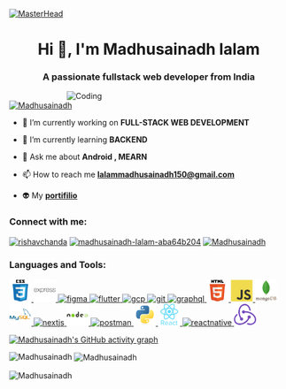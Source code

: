 [![MasterHead](https://images.unsplash.com/photo-1504805572947-34fad45aed93?ixlib=rb-1.2.1&ixid=MnwxMjA3fDB8MHxwaG90by1wYWdlfHx8fGVufDB8fHx8&auto=format&fit=crop&w=1170&q=80)](https://Madhusainadh.io)
<h1 align="center">Hi 👋, I'm Madhusainadh lalam</h1>
<h3 align="center">A passionate fullstack web developer from India</h3>
<img align="right" alt="Coding" width="400" src="https://cdn.dribbble.com/users/1162077/screenshots/3848914/programmer.gif">




<p align="left"> <a href="https://twitter.com/Lmadhusainadh" target="blank"><img src="https://img.shields.io/twitter/follow/Madhusainadh?logo=twitter&style=for-the-badge" alt="Madhusainadh" /></a> </p>

- 🔭 I’m currently working on **FULL-STACK WEB DEVELOPMENT**

- 🌱 I’m currently learning **BACKEND**

- 💬 Ask me about **Android , MEARN**

- 📫 How to reach me **lalammadhusainadh150@gmail.com**

- 👽 My  **[portifilio](https://portfiliopage-madhusainadh.vercel.app/)**


<h3 align="left">Connect with me:</h3>
<p align="left">
<a href="https://twitter.com/Lmadhusainadh" target="blank"><img align="center" src="[https://raw.githubusercontent.com/Madhusainadh/github-profile-readme-generator/master/src/images/icons/Social/twitter.svg](https://upload.wikimedia.org/wikipedia/sco/thumb/9/9f/Twitter_bird_logo_2012.svg/1200px-Twitter_bird_logo_2012.svg.png)" alt="rishavchanda" height="30" width="40" /></a>
<a href="https://www.linkedin.com/in/madhusainadh-lalam-aba64b204/" target="blank"><img align="center" src="https://raw.githubusercontent.com/Madhusainadh/github-profile-readme-generator/master/src/images/icons/Social/linked-in-alt.svg" alt="madhusainadh-lalam-aba64b204" height="30" width="40" /></a>
<a href="https://instagram.com/Madhusainadh" target="blank"><img align="center" src="https://raw.githubusercontent.com/Madhusainadh/github-profile-readme-generator/master/src/images/icons/Social/instagram.svg" alt="Madhusainadh" height="30" width="40" /></a>

</p>

<h3 align="left">Languages and Tools:</h3>
<p align="left">  <a href="https://www.w3schools.com/css/" target="_blank" rel="noreferrer"> <img src="https://raw.githubusercontent.com/devicons/devicon/master/icons/css3/css3-original-wordmark.svg" alt="css3" width="40" height="40"/> </a>  <a href="https://expressjs.com" target="_blank" rel="noreferrer"> <img src="https://raw.githubusercontent.com/devicons/devicon/master/icons/express/express-original-wordmark.svg" alt="express" width="40" height="40"/> </a> <a href="https://www.figma.com/" target="_blank" rel="noreferrer"> <img src="https://www.vectorlogo.zone/logos/figma/figma-icon.svg" alt="figma" width="40" height="40"/> </a>  <a href="https://flutter.dev" target="_blank" rel="noreferrer"> <img src="https://www.vectorlogo.zone/logos/flutterio/flutterio-icon.svg" alt="flutter" width="40" height="40"/> </a> <a href="https://cloud.google.com" target="_blank" rel="noreferrer"> <img src="https://www.vectorlogo.zone/logos/google_cloud/google_cloud-icon.svg" alt="gcp" width="40" height="40"/> </a> <a href="https://git-scm.com/" target="_blank" rel="noreferrer"> <img src="https://www.vectorlogo.zone/logos/git-scm/git-scm-icon.svg" alt="git" width="40" height="40"/> </a> <a href="https://graphql.org" target="_blank" rel="noreferrer"> <img src="https://www.vectorlogo.zone/logos/graphql/graphql-icon.svg" alt="graphql" width="40" height="40"/> </a> <a href="https://www.w3.org/html/" target="_blank" rel="noreferrer"> <img src="https://raw.githubusercontent.com/devicons/devicon/master/icons/html5/html5-original-wordmark.svg" alt="html5" width="40" height="40"/> </a>  <a href="https://developer.mozilla.org/en-US/docs/Web/JavaScript" target="_blank" rel="noreferrer"> <img src="https://raw.githubusercontent.com/devicons/devicon/master/icons/javascript/javascript-original.svg" alt="javascript" width="40" height="40"/> </a>  <a href="https://www.mongodb.com/" target="_blank" rel="noreferrer"> <img src="https://raw.githubusercontent.com/devicons/devicon/master/icons/mongodb/mongodb-original-wordmark.svg" alt="mongodb" width="40" height="40"/> </a> <a href="https://www.mysql.com/" target="_blank" rel="noreferrer"> <img src="https://raw.githubusercontent.com/devicons/devicon/master/icons/mysql/mysql-original-wordmark.svg" alt="mysql" width="40" height="40"/> </a> <a href="https://nextjs.org/" target="_blank" rel="noreferrer"> <img src="https://cdn.worldvectorlogo.com/logos/nextjs-2.svg" alt="nextjs" width="40" height="40"/> </a> <a href="https://nodejs.org" target="_blank" rel="noreferrer"> <img src="https://raw.githubusercontent.com/devicons/devicon/master/icons/nodejs/nodejs-original-wordmark.svg" alt="nodejs" width="40" height="40"/> </a><a href="https://postman.com" target="_blank" rel="noreferrer"> <img src="https://www.vectorlogo.zone/logos/getpostman/getpostman-icon.svg" alt="postman" width="40" height="40"/> </a> <a href="https://www.python.org" target="_blank" rel="noreferrer"> <img src="https://raw.githubusercontent.com/devicons/devicon/master/icons/python/python-original.svg" alt="python" width="40" height="40"/> </a> <a href="https://reactjs.org/" target="_blank" rel="noreferrer"> <img src="https://raw.githubusercontent.com/devicons/devicon/master/icons/react/react-original-wordmark.svg" alt="react" width="40" height="40"/> </a> <a href="https://reactnative.dev/" target="_blank" rel="noreferrer"> <img src="https://reactnative.dev/img/header_logo.svg" alt="reactnative" width="40" height="40"/> </a> <a href="https://redux.js.org" target="_blank" rel="noreferrer"> <img src="https://raw.githubusercontent.com/devicons/devicon/master/icons/redux/redux-original.svg" alt="redux" width="40" height="40"/> </a>   </p>

[![Madhusainadh's GitHub activity graph](https://activity-graph.herokuapp.com/graph?username=Madhusainadh&&theme=xcode)](https://github.com/Madhusainadh)

<p><img align="left" src="https://github-readme-stats.vercel.app/api/top-langs?username=Madhusainadh&show_icons=true&locale=en&layout=compact&theme=tokyonight" alt="Madhusainadh" /></p>

<p>&nbsp;<img align="center" src="https://github-readme-stats.vercel.app/api?username=Madhusainadh&show_icons=true&locale=en&theme=tokyonight" alt="Madhusainadh" /></p>

<p><img align="center" src="https://github-readme-streak-stats.herokuapp.com?user=Madhusainadh&theme=dark" alt="Madhusainadh" /></p>

